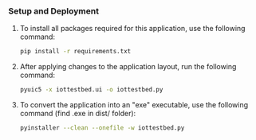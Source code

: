 ### Setup and Deployment

1. To install all packages required for this application, use the following command:
    ```bash
    pip install -r requirements.txt
    ```

2. After applying changes to the application layout, run the following command:
    ```bash
    pyuic5 -x iottestbed.ui -o iottestbed.py
    ```

3. To convert the application into an "exe" executable, use the following command (find .exe in dist/ folder): 
    ```bash
    pyinstaller --clean --onefile -w iottestbed.py
    ```
